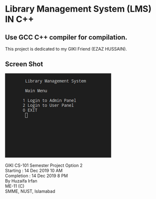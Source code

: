 # Library Management System (LMS) IN C++
## Use GCC C++ compiler for compilation.
This project is dedicated to my GIKI Friend (EZAZ HUSSAIN).

## Screen Shot
![Screen Shot](/img/app-ss.png)

<div>
 GIKI CS-101 Semester Project
Option 2
 <br>
Starting : 14 Dec 2019  10 AM
 <br>
Completion : 14 Dec 2019 8 PM
 <br>
 By Huzaifa Irfan
 <br>
 ME-11 (C)
 <br>
 SMME, 
 NUST, Islamabad
 </div>
